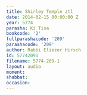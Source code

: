 ```yaml
---
title: Shirley Temple ztl
date: 2014-02-15 00:00:00 Z
year: 5774
parasha: Ki Tisa
bookcode: '2'
fullparashacode: '209'
parashacode: '209'
author: Rabbi Eliezer Hirsch
id: 57742091
filename: 5774-209-1
layout: audio
moment: 
shabbat: 
occasion: 
---
```


